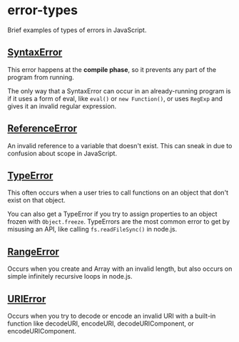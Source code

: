# error-types

Brief examples of types of errors in JavaScript.

## [SyntaxError](https://developer.mozilla.org/en-US/docs/Web/JavaScript/Reference/Global_Objects/SyntaxError)

This error happens at the **compile phase**, so it prevents
any part of the program from running.

The only way that a SyntaxError can occur in an already-running program is
if it uses a form of eval, like `eval()` or `new Function()`, or uses
`RegExp` and gives it an invalid regular expression.

## [ReferenceError](https://developer.mozilla.org/en-US/docs/Web/JavaScript/Reference/Global_Objects/ReferenceError)

An invalid reference to a variable that doesn't exist. This can sneak in
due to confusion about scope in JavaScript.

## [TypeError](https://developer.mozilla.org/en-US/docs/Web/JavaScript/Reference/Global_Objects/TypeError)

This often occurs when a user tries to call functions on
an object that don't exist on that object.

You can also get a TypeError if you try to assign properties to an object
frozen with `Object.freeze`. TypeErrors are the most common error to get by
misusing an API, like calling `fs.readFileSync()` in node.js.

## [RangeError](https://developer.mozilla.org/en-US/docs/Web/JavaScript/Reference/Global_Objects/RangeError)

Occurs when you create and Array with an invalid length, but also occurs
on simple infinitely recursive loops in node.js.

## [URIError](https://developer.mozilla.org/en-US/docs/Web/JavaScript/Reference/Global_Objects/URIError)

Occurs when you try to decode or encode an invalid URI with a built-in function
like decodeURI, encodeURI, decodeURIComponent, or encodeURIComponent.
